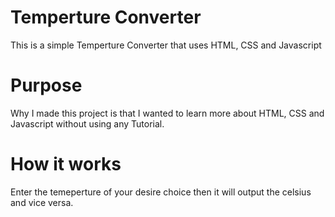 <h1>Temperture Converter</h1>
<p> This is a simple Temperture Converter that uses HTML, CSS and Javascript</p>
<h1> Purpose</h1>
<p> Why I made this project is that I wanted to learn more about HTML, CSS and Javascript without using any Tutorial.</p>
<h1>How it works</h1>
<p>Enter the temeperture of your desire choice then it will output the celsius and vice versa.</p>
